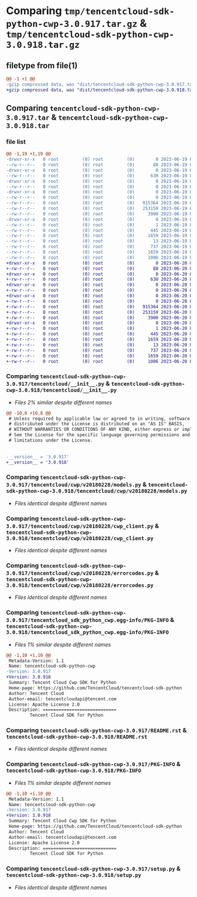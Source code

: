 # Comparing `tmp/tencentcloud-sdk-python-cwp-3.0.917.tar.gz` & `tmp/tencentcloud-sdk-python-cwp-3.0.918.tar.gz`

## filetype from file(1)

```diff
@@ -1 +1 @@
-gzip compressed data, was "dist/tencentcloud-sdk-python-cwp-3.0.917.tar", last modified: Mon Jun 19 00:22:49 2023, max compression
+gzip compressed data, was "dist/tencentcloud-sdk-python-cwp-3.0.918.tar", last modified: Tue Jun 20 02:38:08 2023, max compression
```

## Comparing `tencentcloud-sdk-python-cwp-3.0.917.tar` & `tencentcloud-sdk-python-cwp-3.0.918.tar`

### file list

```diff
@@ -1,19 +1,19 @@
-drwxr-xr-x   0 root         (0) root         (0)        0 2023-06-19 00:22:49.000000 tencentcloud-sdk-python-cwp-3.0.917/
--rw-r--r--   0 root         (0) root         (0)       88 2023-06-19 00:22:49.000000 tencentcloud-sdk-python-cwp-3.0.917/setup.cfg
-drwxr-xr-x   0 root         (0) root         (0)        0 2023-06-19 00:22:49.000000 tencentcloud-sdk-python-cwp-3.0.917/tencentcloud/
--rw-r--r--   0 root         (0) root         (0)      630 2023-06-19 00:22:49.000000 tencentcloud-sdk-python-cwp-3.0.917/tencentcloud/__init__.py
-drwxr-xr-x   0 root         (0) root         (0)        0 2023-06-19 00:22:49.000000 tencentcloud-sdk-python-cwp-3.0.917/tencentcloud/cwp/
--rw-r--r--   0 root         (0) root         (0)        0 2023-06-19 00:22:49.000000 tencentcloud-sdk-python-cwp-3.0.917/tencentcloud/cwp/__init__.py
-drwxr-xr-x   0 root         (0) root         (0)        0 2023-06-19 00:22:49.000000 tencentcloud-sdk-python-cwp-3.0.917/tencentcloud/cwp/v20180228/
--rw-r--r--   0 root         (0) root         (0)        0 2023-06-19 00:22:49.000000 tencentcloud-sdk-python-cwp-3.0.917/tencentcloud/cwp/v20180228/__init__.py
--rw-r--r--   0 root         (0) root         (0)   915364 2023-06-19 00:22:49.000000 tencentcloud-sdk-python-cwp-3.0.917/tencentcloud/cwp/v20180228/models.py
--rw-r--r--   0 root         (0) root         (0)   253159 2023-06-19 00:22:49.000000 tencentcloud-sdk-python-cwp-3.0.917/tencentcloud/cwp/v20180228/cwp_client.py
--rw-r--r--   0 root         (0) root         (0)     3900 2023-06-19 00:22:49.000000 tencentcloud-sdk-python-cwp-3.0.917/tencentcloud/cwp/v20180228/errorcodes.py
-drwxr-xr-x   0 root         (0) root         (0)        0 2023-06-19 00:22:49.000000 tencentcloud-sdk-python-cwp-3.0.917/tencentcloud_sdk_python_cwp.egg-info/
--rw-r--r--   0 root         (0) root         (0)        1 2023-06-19 00:22:49.000000 tencentcloud-sdk-python-cwp-3.0.917/tencentcloud_sdk_python_cwp.egg-info/dependency_links.txt
--rw-r--r--   0 root         (0) root         (0)      445 2023-06-19 00:22:49.000000 tencentcloud-sdk-python-cwp-3.0.917/tencentcloud_sdk_python_cwp.egg-info/SOURCES.txt
--rw-r--r--   0 root         (0) root         (0)     1659 2023-06-19 00:22:49.000000 tencentcloud-sdk-python-cwp-3.0.917/tencentcloud_sdk_python_cwp.egg-info/PKG-INFO
--rw-r--r--   0 root         (0) root         (0)       13 2023-06-19 00:22:49.000000 tencentcloud-sdk-python-cwp-3.0.917/tencentcloud_sdk_python_cwp.egg-info/top_level.txt
--rw-r--r--   0 root         (0) root         (0)      737 2023-06-19 00:22:49.000000 tencentcloud-sdk-python-cwp-3.0.917/README.rst
--rw-r--r--   0 root         (0) root         (0)     1659 2023-06-19 00:22:49.000000 tencentcloud-sdk-python-cwp-3.0.917/PKG-INFO
--rw-r--r--   0 root         (0) root         (0)     1006 2023-06-19 00:22:49.000000 tencentcloud-sdk-python-cwp-3.0.917/setup.py
+drwxr-xr-x   0 root         (0) root         (0)        0 2023-06-20 02:38:08.000000 tencentcloud-sdk-python-cwp-3.0.918/
+-rw-r--r--   0 root         (0) root         (0)       88 2023-06-20 02:38:08.000000 tencentcloud-sdk-python-cwp-3.0.918/setup.cfg
+drwxr-xr-x   0 root         (0) root         (0)        0 2023-06-20 02:38:08.000000 tencentcloud-sdk-python-cwp-3.0.918/tencentcloud/
+-rw-r--r--   0 root         (0) root         (0)      630 2023-06-20 02:38:07.000000 tencentcloud-sdk-python-cwp-3.0.918/tencentcloud/__init__.py
+drwxr-xr-x   0 root         (0) root         (0)        0 2023-06-20 02:38:08.000000 tencentcloud-sdk-python-cwp-3.0.918/tencentcloud/cwp/
+-rw-r--r--   0 root         (0) root         (0)        0 2023-06-20 02:38:07.000000 tencentcloud-sdk-python-cwp-3.0.918/tencentcloud/cwp/__init__.py
+drwxr-xr-x   0 root         (0) root         (0)        0 2023-06-20 02:38:08.000000 tencentcloud-sdk-python-cwp-3.0.918/tencentcloud/cwp/v20180228/
+-rw-r--r--   0 root         (0) root         (0)        0 2023-06-20 02:38:07.000000 tencentcloud-sdk-python-cwp-3.0.918/tencentcloud/cwp/v20180228/__init__.py
+-rw-r--r--   0 root         (0) root         (0)   915364 2023-06-20 02:38:07.000000 tencentcloud-sdk-python-cwp-3.0.918/tencentcloud/cwp/v20180228/models.py
+-rw-r--r--   0 root         (0) root         (0)   253159 2023-06-20 02:38:07.000000 tencentcloud-sdk-python-cwp-3.0.918/tencentcloud/cwp/v20180228/cwp_client.py
+-rw-r--r--   0 root         (0) root         (0)     3900 2023-06-20 02:38:07.000000 tencentcloud-sdk-python-cwp-3.0.918/tencentcloud/cwp/v20180228/errorcodes.py
+drwxr-xr-x   0 root         (0) root         (0)        0 2023-06-20 02:38:08.000000 tencentcloud-sdk-python-cwp-3.0.918/tencentcloud_sdk_python_cwp.egg-info/
+-rw-r--r--   0 root         (0) root         (0)        1 2023-06-20 02:38:08.000000 tencentcloud-sdk-python-cwp-3.0.918/tencentcloud_sdk_python_cwp.egg-info/dependency_links.txt
+-rw-r--r--   0 root         (0) root         (0)      445 2023-06-20 02:38:08.000000 tencentcloud-sdk-python-cwp-3.0.918/tencentcloud_sdk_python_cwp.egg-info/SOURCES.txt
+-rw-r--r--   0 root         (0) root         (0)     1659 2023-06-20 02:38:08.000000 tencentcloud-sdk-python-cwp-3.0.918/tencentcloud_sdk_python_cwp.egg-info/PKG-INFO
+-rw-r--r--   0 root         (0) root         (0)       13 2023-06-20 02:38:08.000000 tencentcloud-sdk-python-cwp-3.0.918/tencentcloud_sdk_python_cwp.egg-info/top_level.txt
+-rw-r--r--   0 root         (0) root         (0)      737 2023-06-20 02:38:07.000000 tencentcloud-sdk-python-cwp-3.0.918/README.rst
+-rw-r--r--   0 root         (0) root         (0)     1659 2023-06-20 02:38:08.000000 tencentcloud-sdk-python-cwp-3.0.918/PKG-INFO
+-rw-r--r--   0 root         (0) root         (0)     1006 2023-06-20 02:38:07.000000 tencentcloud-sdk-python-cwp-3.0.918/setup.py
```

### Comparing `tencentcloud-sdk-python-cwp-3.0.917/tencentcloud/__init__.py` & `tencentcloud-sdk-python-cwp-3.0.918/tencentcloud/__init__.py`

 * *Files 2% similar despite different names*

```diff
@@ -10,8 +10,8 @@
 # Unless required by applicable law or agreed to in writing, software
 # distributed under the License is distributed on an "AS IS" BASIS,
 # WITHOUT WARRANTIES OR CONDITIONS OF ANY KIND, either express or implied.
 # See the License for the specific language governing permissions and
 # limitations under the License.
 
 
-__version__ = '3.0.917'
+__version__ = '3.0.918'
```

### Comparing `tencentcloud-sdk-python-cwp-3.0.917/tencentcloud/cwp/v20180228/models.py` & `tencentcloud-sdk-python-cwp-3.0.918/tencentcloud/cwp/v20180228/models.py`

 * *Files identical despite different names*

### Comparing `tencentcloud-sdk-python-cwp-3.0.917/tencentcloud/cwp/v20180228/cwp_client.py` & `tencentcloud-sdk-python-cwp-3.0.918/tencentcloud/cwp/v20180228/cwp_client.py`

 * *Files identical despite different names*

### Comparing `tencentcloud-sdk-python-cwp-3.0.917/tencentcloud/cwp/v20180228/errorcodes.py` & `tencentcloud-sdk-python-cwp-3.0.918/tencentcloud/cwp/v20180228/errorcodes.py`

 * *Files identical despite different names*

### Comparing `tencentcloud-sdk-python-cwp-3.0.917/tencentcloud_sdk_python_cwp.egg-info/PKG-INFO` & `tencentcloud-sdk-python-cwp-3.0.918/tencentcloud_sdk_python_cwp.egg-info/PKG-INFO`

 * *Files 1% similar despite different names*

```diff
@@ -1,10 +1,10 @@
 Metadata-Version: 1.1
 Name: tencentcloud-sdk-python-cwp
-Version: 3.0.917
+Version: 3.0.918
 Summary: Tencent Cloud Cwp SDK for Python
 Home-page: https://github.com/TencentCloud/tencentcloud-sdk-python
 Author: Tencent Cloud
 Author-email: tencentcloudapi@tencent.com
 License: Apache License 2.0
 Description: ============================
         Tencent Cloud SDK for Python
```

### Comparing `tencentcloud-sdk-python-cwp-3.0.917/README.rst` & `tencentcloud-sdk-python-cwp-3.0.918/README.rst`

 * *Files identical despite different names*

### Comparing `tencentcloud-sdk-python-cwp-3.0.917/PKG-INFO` & `tencentcloud-sdk-python-cwp-3.0.918/PKG-INFO`

 * *Files 1% similar despite different names*

```diff
@@ -1,10 +1,10 @@
 Metadata-Version: 1.1
 Name: tencentcloud-sdk-python-cwp
-Version: 3.0.917
+Version: 3.0.918
 Summary: Tencent Cloud Cwp SDK for Python
 Home-page: https://github.com/TencentCloud/tencentcloud-sdk-python
 Author: Tencent Cloud
 Author-email: tencentcloudapi@tencent.com
 License: Apache License 2.0
 Description: ============================
         Tencent Cloud SDK for Python
```

### Comparing `tencentcloud-sdk-python-cwp-3.0.917/setup.py` & `tencentcloud-sdk-python-cwp-3.0.918/setup.py`

 * *Files identical despite different names*

